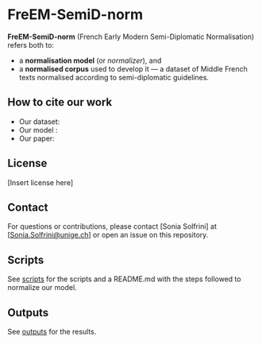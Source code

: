 # FreEM-SemiD-norm 

**FreEM-SemiD-norm** (French Early Modern Semi-Diplomatic Normalisation) refers both to:

- a **normalisation model** (or *normalizer*),
  and 
- a **normalised corpus** used to develop it — a dataset of Middle French texts normalised according to semi-diplomatic guidelines.


## How to cite our work

- Our dataset:
- Our model :
- Our paper:

## License

[Insert license here]

## Contact

For questions or contributions, please contact [Sonia Solfrini] at [Sonia.Solfrini@unige.ch] or open an issue on this repository.

## Scripts

See [scripts](https://github.com/soniasol/Normalisation-16thCentury-French/tree/main/scripts) for the scripts and a README.md with the steps followed to normalize our model.

## Outputs

See [outputs](https://github.com/soniasol/Normalisation-16thCentury-French/tree/main/outputs) for the results.
